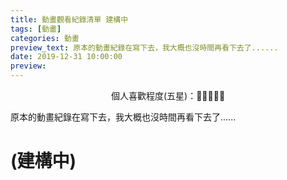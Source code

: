 ```yaml
---
title: 動畫觀看紀錄清單 建構中
tags: [動畫]
categories: 動畫
preview_text: 原本的動畫紀錄在寫下去，我大概也沒時間再看下去了......
date: 2019-12-31 10:00:00
preview: 
---
```




<center>個人喜歡程度(五星)：💓💓💓💓💓</center>

原本的動畫紀錄在寫下去，我大概也沒時間再看下去了......

# (建構中)